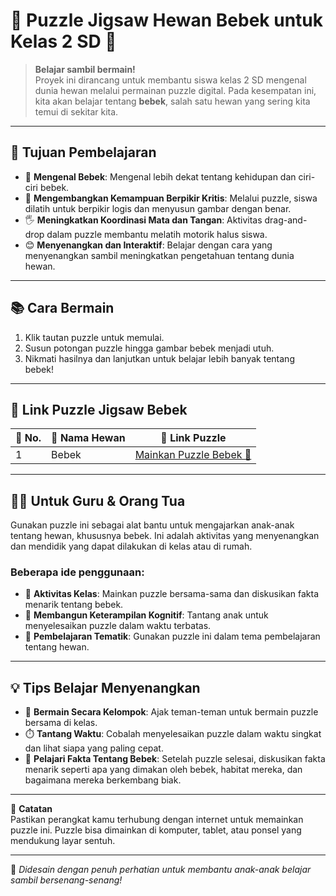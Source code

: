 # 🧩 Puzzle Jigsaw Hewan Bebek untuk Kelas 2 SD 🦆

> **Belajar sambil bermain!**  
> Proyek ini dirancang untuk membantu siswa kelas 2 SD mengenal dunia hewan melalui permainan puzzle digital. Pada kesempatan ini, kita akan belajar tentang **bebek**, salah satu hewan yang sering kita temui di sekitar kita.

---

## 🎯 Tujuan Pembelajaran

- 🦆 **Mengenal Bebek**: Mengenal lebih dekat tentang kehidupan dan ciri-ciri bebek.
- 🧠 **Mengembangkan Kemampuan Berpikir Kritis**: Melalui puzzle, siswa dilatih untuk berpikir logis dan menyusun gambar dengan benar.
- 🖐️ **Meningkatkan Koordinasi Mata dan Tangan**: Aktivitas drag-and-drop dalam puzzle membantu melatih motorik halus siswa.
- 😊 **Menyenangkan dan Interaktif**: Belajar dengan cara yang menyenangkan sambil meningkatkan pengetahuan tentang dunia hewan.

---

## 📚 Cara Bermain

1. Klik tautan puzzle untuk memulai.
2. Susun potongan puzzle hingga gambar bebek menjadi utuh.
3. Nikmati hasilnya dan lanjutkan untuk belajar lebih banyak tentang bebek!

---

## 🦆 Link Puzzle Jigsaw Bebek

| 🔢 No. | 🦆 Nama Hewan | 🔗 Link Puzzle |
|-------|---------------|----------------|
| 1     | Bebek         | [Mainkan Puzzle Bebek 🧩](https://puzzel.org/en/jigsaw/play?p=-OOQymHYylQvzhqg6vlG) |

---

## 🧑‍🏫 Untuk Guru & Orang Tua

Gunakan puzzle ini sebagai alat bantu untuk mengajarkan anak-anak tentang hewan, khususnya bebek. Ini adalah aktivitas yang menyenangkan dan mendidik yang dapat dilakukan di kelas atau di rumah.

### Beberapa ide penggunaan:
- 🎲 **Aktivitas Kelas**: Mainkan puzzle bersama-sama dan diskusikan fakta menarik tentang bebek.
- 🧠 **Membangun Keterampilan Kognitif**: Tantang anak untuk menyelesaikan puzzle dalam waktu terbatas.
- 💬 **Pembelajaran Tematik**: Gunakan puzzle ini dalam tema pembelajaran tentang hewan.

---

## 💡 Tips Belajar Menyenangkan

- 🎉 **Bermain Secara Kelompok**: Ajak teman-teman untuk bermain puzzle bersama di kelas.
- ⏱️ **Tantang Waktu**: Cobalah menyelesaikan puzzle dalam waktu singkat dan lihat siapa yang paling cepat.
- 🌱 **Pelajari Fakta Tentang Bebek**: Setelah puzzle selesai, diskusikan fakta menarik seperti apa yang dimakan oleh bebek, habitat mereka, dan bagaimana mereka berkembang biak.

---

📌 **Catatan**  
Pastikan perangkat kamu terhubung dengan internet untuk memainkan puzzle ini. Puzzle bisa dimainkan di komputer, tablet, atau ponsel yang mendukung layar sentuh.

---

🎨 *Didesain dengan penuh perhatian untuk membantu anak-anak belajar sambil bersenang-senang!*
